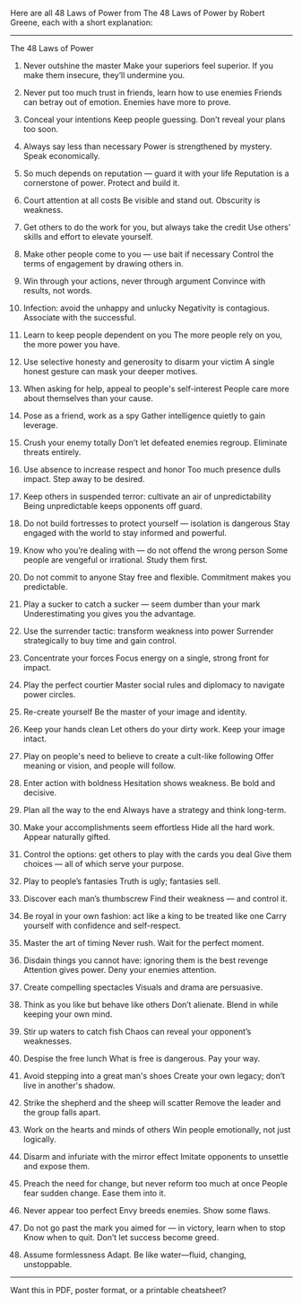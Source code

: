 Here are all 48 Laws of Power from The 48 Laws of Power by Robert Greene, each with a short explanation:


---

The 48 Laws of Power

1. Never outshine the master
Make your superiors feel superior. If you make them insecure, they’ll undermine you.


2. Never put too much trust in friends, learn how to use enemies
Friends can betray out of emotion. Enemies have more to prove.


3. Conceal your intentions
Keep people guessing. Don’t reveal your plans too soon.


4. Always say less than necessary
Power is strengthened by mystery. Speak economically.


5. So much depends on reputation — guard it with your life
Reputation is a cornerstone of power. Protect and build it.


6. Court attention at all costs
Be visible and stand out. Obscurity is weakness.


7. Get others to do the work for you, but always take the credit
Use others’ skills and effort to elevate yourself.


8. Make other people come to you — use bait if necessary
Control the terms of engagement by drawing others in.


9. Win through your actions, never through argument
Convince with results, not words.


10. Infection: avoid the unhappy and unlucky
Negativity is contagious. Associate with the successful.


11. Learn to keep people dependent on you
The more people rely on you, the more power you have.


12. Use selective honesty and generosity to disarm your victim
A single honest gesture can mask your deeper motives.


13. When asking for help, appeal to people's self-interest
People care more about themselves than your cause.


14. Pose as a friend, work as a spy
Gather intelligence quietly to gain leverage.


15. Crush your enemy totally
Don’t let defeated enemies regroup. Eliminate threats entirely.


16. Use absence to increase respect and honor
Too much presence dulls impact. Step away to be desired.


17. Keep others in suspended terror: cultivate an air of unpredictability
Being unpredictable keeps opponents off guard.


18. Do not build fortresses to protect yourself — isolation is dangerous
Stay engaged with the world to stay informed and powerful.


19. Know who you’re dealing with — do not offend the wrong person
Some people are vengeful or irrational. Study them first.


20. Do not commit to anyone
Stay free and flexible. Commitment makes you predictable.


21. Play a sucker to catch a sucker — seem dumber than your mark
Underestimating you gives you the advantage.


22. Use the surrender tactic: transform weakness into power
Surrender strategically to buy time and gain control.


23. Concentrate your forces
Focus energy on a single, strong front for impact.


24. Play the perfect courtier
Master social rules and diplomacy to navigate power circles.


25. Re-create yourself
Be the master of your image and identity.


26. Keep your hands clean
Let others do your dirty work. Keep your image intact.


27. Play on people's need to believe to create a cult-like following
Offer meaning or vision, and people will follow.


28. Enter action with boldness
Hesitation shows weakness. Be bold and decisive.


29. Plan all the way to the end
Always have a strategy and think long-term.


30. Make your accomplishments seem effortless
Hide all the hard work. Appear naturally gifted.


31. Control the options: get others to play with the cards you deal
Give them choices — all of which serve your purpose.


32. Play to people’s fantasies
Truth is ugly; fantasies sell.


33. Discover each man’s thumbscrew
Find their weakness — and control it.


34. Be royal in your own fashion: act like a king to be treated like one
Carry yourself with confidence and self-respect.


35. Master the art of timing
Never rush. Wait for the perfect moment.


36. Disdain things you cannot have: ignoring them is the best revenge
Attention gives power. Deny your enemies attention.


37. Create compelling spectacles
Visuals and drama are persuasive.


38. Think as you like but behave like others
Don’t alienate. Blend in while keeping your own mind.


39. Stir up waters to catch fish
Chaos can reveal your opponent’s weaknesses.


40. Despise the free lunch
What is free is dangerous. Pay your way.


41. Avoid stepping into a great man's shoes
Create your own legacy; don’t live in another's shadow.


42. Strike the shepherd and the sheep will scatter
Remove the leader and the group falls apart.


43. Work on the hearts and minds of others
Win people emotionally, not just logically.


44. Disarm and infuriate with the mirror effect
Imitate opponents to unsettle and expose them.


45. Preach the need for change, but never reform too much at once
People fear sudden change. Ease them into it.


46. Never appear too perfect
Envy breeds enemies. Show some flaws.


47. Do not go past the mark you aimed for — in victory, learn when to stop
Know when to quit. Don’t let success become greed.


48. Assume formlessness
Adapt. Be like water—fluid, changing, unstoppable.




---

Want this in PDF, poster format, or a printable cheatsheet?

